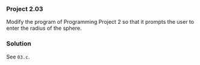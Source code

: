 ### Project 2.03

Modify the program of Programming Project 2 so that it prompts the user to enter
the radius of the sphere.

### Solution

See `03.c`.
